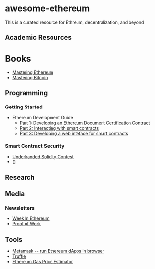 # awesome-ethereum
This is a curated resource for Ethreum, decentralization, and beyond

## Academic Resources

# Books
* [Mastering Ethereum](https://github.com/ethereumbook/ethereumbook)
* [Mastering Bitcoin](https://github.com/bitcoinbook/bitcoinbook)


## Programming

### Getting Started

* Ethereum Development Guide
    * [Part 1: Developing an Ethereum Document Certification Contract](https://medium.com/cryptronics/ethereum-development-guide-part-1-ad0c77c3683)
    * [Part 2: Interacting with smart contracts](https://medium.com/cryptronics/ethereum-development-guide-part-1-ad0c77c3683f) 
    * [Part 3: Developing a web inteface for smart contracts](https://medium.com/cryptronics/ethereum-development-guide-part-3-c5a402bf8815)

### Smart Contract Security
* [Underhanded Solidity Contest](https://github.com/Arachnid/uscc)
* []

## Research



## Media
### Newsletters
* [Week In Ethereum](http://www.weekinethereum.com/)
* [Proof of Work](https://proofofwork.substack.com/)
## Tools
* [Metamask -- run Ethereum dApps in browser](https://metamask.io/)
* [Truffle](https://trufflesuite.com)
* [Ethereum Gas Price Estimator](https://chrome.google.com/webstore/detail/ethereum-gas-price-extens/innfmlnnhfcebjcnfopadflecemoddnp)


